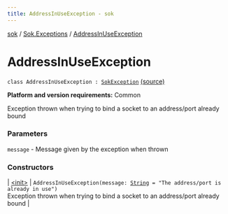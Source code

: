 ```yaml
---
title: AddressInUseException - sok
---
```


[sok](../../index.html) / [Sok.Exceptions](../index.html) / [AddressInUseException](./index.html)

# AddressInUseException

`class AddressInUseException : `[`SokException`](../-sok-exception/index.html) [(source)](https://github.com/SeekDaSky/Sok/tree/master/common/sok-common/src/Sok/Exceptions/Exceptions.kt#L71)

**Platform and version requirements:** Common

Exception thrown when trying to bind a socket to an address/port already bound

### Parameters

`message` - Message given by the exception when thrown

### Constructors

| [&lt;init&gt;](-init-.html) | `AddressInUseException(message: `[`String`](https://kotlinlang.org/api/latest/jvm/stdlib/kotlin/-string/index.html)` = "The address/port is already in use")`<br>Exception thrown when trying to bind a socket to an address/port already bound |

